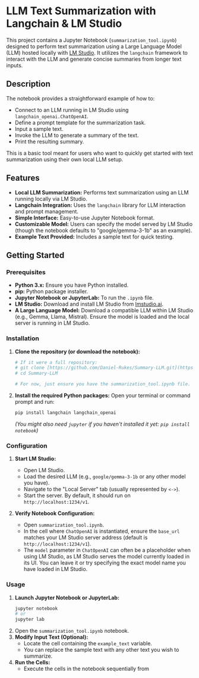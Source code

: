 # LLM Text Summarization with Langchain & LM Studio

This project contains a Jupyter Notebook (`summarization_tool.ipynb`) designed to perform text summarization using a Large Language Model (LLM) hosted locally with [LM Studio](https://lmstudio.ai/). It utilizes the `langchain` framework to interact with the LLM and generate concise summaries from longer text inputs.

## Description

The notebook provides a straightforward example of how to:
* Connect to an LLM running in LM Studio using `langchain_openai.ChatOpenAI`.
* Define a prompt template for the summarization task.
* Input a sample text.
* Invoke the LLM to generate a summary of the text.
* Print the resulting summary.

This is a basic tool meant for users who want to quickly get started with text summarization using their own local LLM setup.

## Features

* **Local LLM Summarization:** Performs text summarization using an LLM running locally via LM Studio.
* **Langchain Integration:** Uses the `langchain` library for LLM interaction and prompt management.
* **Simple Interface:** Easy-to-use Jupyter Notebook format.
* **Customizable Model:** Users can specify the model served by LM Studio (though the notebook defaults to "google/gemma-3-1b" as an example).
* **Example Text Provided:** Includes a sample text for quick testing.

## Getting Started

### Prerequisites

* **Python 3.x:** Ensure you have Python installed.
* **pip:** Python package installer.
* **Jupyter Notebook or JupyterLab:** To run the `.ipynb` file.
* **LM Studio:** Download and install LM Studio from [lmstudio.ai](https://lmstudio.ai/).
* **A Large Language Model:** Download a compatible LLM within LM Studio (e.g., Gemma, Llama, Mistral). Ensure the model is loaded and the local server is running in LM Studio.

### Installation

1.  **Clone the repository (or download the notebook):**
    ```bash
    # If it were a full repository:
    # git clone [https://github.com/Daniel-Rukes/Summary-LLM.git](https://github.com/Daniel-Rukes/Summary-LLM.git)
    # cd Summary-LLM

    # For now, just ensure you have the summarization_tool.ipynb file.
    ```

2.  **Install the required Python packages:**
    Open your terminal or command prompt and run:
    ```bash
    pip install langchain langchain_openai
    ```
    *(You might also need `jupyter` if you haven't installed it yet: `pip install notebook`)*

### Configuration

1.  **Start LM Studio:**
    * Open LM Studio.
    * Load the desired LLM (e.g., `google/gemma-3-1b` or any other model you have).
    * Navigate to the "Local Server" tab (usually represented by `<->`).
    * Start the server. By default, it should run on `http://localhost:1234/v1`.

2.  **Verify Notebook Configuration:**
    * Open `summarization_tool.ipynb`.
    * In the cell where `ChatOpenAI` is instantiated, ensure the `base_url` matches your LM Studio server address (default is `http://localhost:1234/v1`).
    * The `model` parameter in `ChatOpenAI` can often be a placeholder when using LM Studio, as LM Studio serves the model currently loaded in its UI. You can leave it or try specifying the exact model name you have loaded in LM Studio.

### Usage

1.  **Launch Jupyter Notebook or JupyterLab:**
    ```bash
    jupyter notebook
    # or
    jupyter lab
    ```
2.  Open the `summarization_tool.ipynb` notebook.
3.  **Modify Input Text (Optional):**
    * Locate the cell containing the `example_text` variable.
    * You can replace the sample text with any other text you wish to summarize.
4.  **Run the Cells:**
    * Execute the cells in the notebook sequentially from